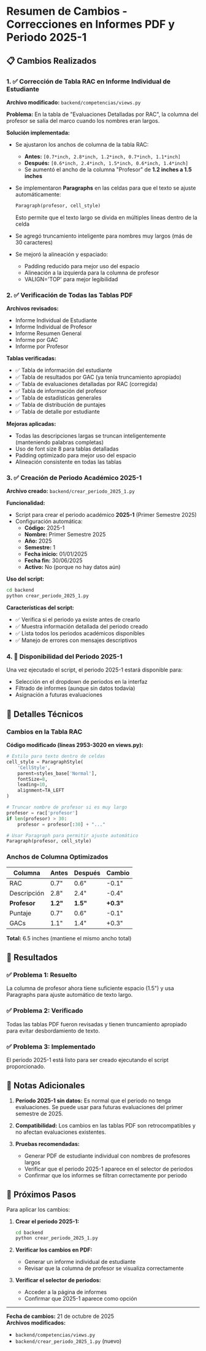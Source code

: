 # Resumen de Cambios - Correcciones en Informes PDF y Periodo 2025-1

## 📋 Cambios Realizados

### 1. ✅ Corrección de Tabla RAC en Informe Individual de Estudiante

**Archivo modificado:** `backend/competencias/views.py`

**Problema:** En la tabla de "Evaluaciones Detalladas por RAC", la columna del profesor se salía del marco cuando los nombres eran largos.

**Solución implementada:**
- Se ajustaron los anchos de columna de la tabla RAC:
  - **Antes:** `[0.7*inch, 2.8*inch, 1.2*inch, 0.7*inch, 1.1*inch]`
  - **Después:** `[0.6*inch, 2.4*inch, 1.5*inch, 0.6*inch, 1.4*inch]`
  - Se aumentó el ancho de la columna "Profesor" de **1.2 inches a 1.5 inches**

- Se implementaron **Paragraphs** en las celdas para que el texto se ajuste automáticamente:
  ```python
  Paragraph(profesor, cell_style)
  ```
  Esto permite que el texto largo se divida en múltiples líneas dentro de la celda

- Se agregó truncamiento inteligente para nombres muy largos (más de 30 caracteres)

- Se mejoró la alineación y espaciado:
  - Padding reducido para mejor uso del espacio
  - Alineación a la izquierda para la columna de profesor
  - VALIGN='TOP' para mejor legibilidad

### 2. ✅ Verificación de Todas las Tablas PDF

**Archivos revisados:**
- Informe Individual de Estudiante
- Informe Individual de Profesor
- Informe Resumen General
- Informe por GAC
- Informe por Profesor

**Tablas verificadas:**
- ✅ Tabla de información del estudiante
- ✅ Tabla de resultados por GAC (ya tenía truncamiento apropiado)
- ✅ Tabla de evaluaciones detalladas por RAC (corregida)
- ✅ Tabla de información del profesor
- ✅ Tabla de estadísticas generales
- ✅ Tabla de distribución de puntajes
- ✅ Tabla de detalle por estudiante

**Mejoras aplicadas:**
- Todas las descripciones largas se truncan inteligentemente (manteniendo palabras completas)
- Uso de font size 8 para tablas detalladas
- Padding optimizado para mejor uso del espacio
- Alineación consistente en todas las tablas

### 3. ✅ Creación de Periodo Académico 2025-1

**Archivo creado:** `backend/crear_periodo_2025_1.py`

**Funcionalidad:**
- Script para crear el periodo académico **2025-1** (Primer Semestre 2025)
- Configuración automática:
  - **Código:** 2025-1
  - **Nombre:** Primer Semestre 2025
  - **Año:** 2025
  - **Semestre:** 1
  - **Fecha inicio:** 01/01/2025
  - **Fecha fin:** 30/06/2025
  - **Activo:** No (porque no hay datos aún)

**Uso del script:**
```bash
cd backend
python crear_periodo_2025_1.py
```

**Características del script:**
- ✅ Verifica si el periodo ya existe antes de crearlo
- ✅ Muestra información detallada del periodo creado
- ✅ Lista todos los periodos académicos disponibles
- ✅ Manejo de errores con mensajes descriptivos

### 4. 📌 Disponibilidad del Periodo 2025-1

Una vez ejecutado el script, el periodo 2025-1 estará disponible para:
- Selección en el dropdown de periodos en la interfaz
- Filtrado de informes (aunque sin datos todavía)
- Asignación a futuras evaluaciones

## 🔧 Detalles Técnicos

### Cambios en la Tabla RAC

**Código modificado (líneas 2953-3020 en views.py):**

```python
# Estilo para texto dentro de celdas
cell_style = ParagraphStyle(
    'CellStyle',
    parent=styles_base['Normal'],
    fontSize=8,
    leading=10,
    alignment=TA_LEFT
)

# Truncar nombre de profesor si es muy largo
profesor = rac['profesor']
if len(profesor) > 30:
    profesor = profesor[:30] + "..."

# Usar Paragraph para permitir ajuste automático
Paragraph(profesor, cell_style)
```

### Anchos de Columna Optimizados

| Columna | Antes | Después | Cambio |
|---------|-------|---------|--------|
| RAC | 0.7" | 0.6" | -0.1" |
| Descripción | 2.8" | 2.4" | -0.4" |
| **Profesor** | **1.2"** | **1.5"** | **+0.3"** |
| Puntaje | 0.7" | 0.6" | -0.1" |
| GACs | 1.1" | 1.4" | +0.3" |

**Total:** 6.5 inches (mantiene el mismo ancho total)

## 🎯 Resultados

### ✅ Problema 1: Resuelto
La columna de profesor ahora tiene suficiente espacio (1.5") y usa Paragraphs para ajuste automático de texto largo.

### ✅ Problema 2: Verificado
Todas las tablas PDF fueron revisadas y tienen truncamiento apropiado para evitar desbordamiento de texto.

### ✅ Problema 3: Implementado
El periodo 2025-1 está listo para ser creado ejecutando el script proporcionado.

## 📝 Notas Adicionales

1. **Período 2025-1 sin datos:** Es normal que el periodo no tenga evaluaciones. Se puede usar para futuras evaluaciones del primer semestre de 2025.

2. **Compatibilidad:** Los cambios en las tablas PDF son retrocompatibles y no afectan evaluaciones existentes.

3. **Pruebas recomendadas:** 
   - Generar PDF de estudiante individual con nombres de profesores largos
   - Verificar que el periodo 2025-1 aparece en el selector de periodos
   - Confirmar que los informes se filtran correctamente por periodo

## 🚀 Próximos Pasos

Para aplicar los cambios:

1. **Crear el periodo 2025-1:**
   ```bash
   cd backend
   python crear_periodo_2025_1.py
   ```

2. **Verificar los cambios en PDF:**
   - Generar un informe individual de estudiante
   - Revisar que la columna de profesor se visualiza correctamente

3. **Verificar el selector de periodos:**
   - Acceder a la página de informes
   - Confirmar que 2025-1 aparece como opción

---

**Fecha de cambios:** 21 de octubre de 2025  
**Archivos modificados:** 
- `backend/competencias/views.py`
- `backend/crear_periodo_2025_1.py` (nuevo)

